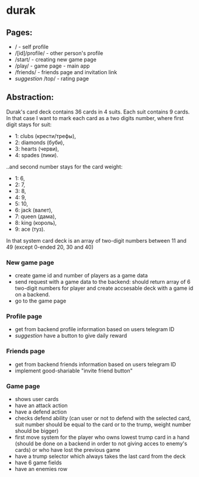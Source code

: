 # durak
## Pages:
- / - self profile
- /[id]/profile/ - other person's profile
- /start/ - creating new game page
- /play/ - game page - main app
- /friends/ - friends page and invitation link
- *suggestion* /top/ - rating page


## Abstraction:
Durak's card deck contains 36 cards in 4 suits. Each suit contains 9 cards. In that case I want to mark each card as a two digits number, where first digit stays for suit:
- 1: clubs (крести/трефы),
- 2: diamonds (буби),
- 3: hearts (черви),
- 4: spades (пики).


..and second number stays for the card weight:
- 1: 6,
- 2: 7,
- 3: 8,
- 4: 9,
- 5: 10,
- 6: jack (валет),
- 7: queen (дама),
- 8: king (король),
- 9: ace (туз).

In that system card deck is an array of two-digit numbers between 11 and 49 (except 0-ended 20, 30 and 40)

### New game page
- create game id and number of players as a game data
- send request with a game data to the backend: should return array of 6 two-digit numbers for player and create accsesable deck with a game id on a backend.
- go to the game page

### Profile page
- get from backend profile information based on users telegram ID
- *suggestion* have a button to give daily reward

### Friends page
-  get from backend friends information based on users telegram ID
- implement good-shariable "invite friend button"

### Game page
- shows user cards
- have an attack action
- have a defend action
- checks defend ability (can user or not to defend with the selected card, suit number should be equal to the card or to the trump, weight number should be bigger)
- first move system for the player who owns lowest trump card in a hand (should be done on a backend in order to not giving acces to enemy's cards) or who have lost the previous game
- have a trump selector which always takes the last card from the deck
- have 6 game fields
- have an enemies row
